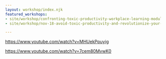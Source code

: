 ```yaml
---
layout: workshop/index.njk
featured_workshops:
- site/workshop/confronting-toxic-productivity-workplace-learning-module.md
- site/workshop/nov-18-avoid-toxic-productivity-and-revolutionize-your-workflow.md

---
```

https://www.youtube.com/watch?v=MHUekPpuyig

https://www.youtube.com/watch?v=7cem80MvwK0
